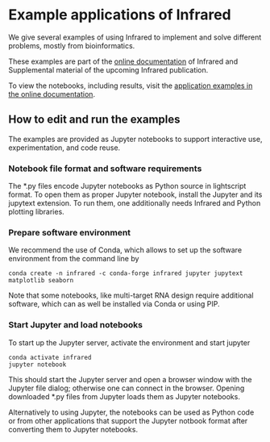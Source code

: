 # Example applications of Infrared

We give several examples of using Infrared to implement and solve different problems,
mostly from bioinformatics.

These examples are part of the [online documentation](https://www.lix.polytechnique.fr/~will/Software/Infrared) of Infrared and Supplemental material of the upcoming Infrared publication.

To view the notebooks, including results, visit the [application examples
in the online
documentation](https://www.lix.polytechnique.fr/~will/Software/Infrared/Doc/usergroup1.html).


## How to edit and run the examples 

The examples are provided as Jupyter notebooks to support interactive
use, experimentation, and code reuse.

### Notebook file format and software requirements

The *.py files encode Jupyter notebooks as Python source in 
lightscript format. To open them as proper Jupyter notebook, install the Jupyter
and its jupytext extension. To run them, one additionally needs Infrared
and Python plotting libraries.

### Prepare software environment

We recommend the use of Conda, which allows to set up the software
environment from the command line by

```
conda create -n infrared -c conda-forge infrared jupyter jupytext matplotlib seaborn
```

Note that some notebooks, like multi-target RNA design require additional
software, which can as well be installed via Conda or using PIP.


### Start Jupyter and load notebooks

To start up the Jupyter server, activate the environment and start jupyter

```
conda activate infrared
jupyter notebook
```

This should start the Jupyter server and open a browser window with the Jupyter file dialog; otherwise one can connect in the browser. Opening downloaded *.py files from Jupyter loads them as Jupyter notebooks.

Alternatively to using Jupyter, the notebooks can be used as Python code or from other
applications that support the Jupyter notbook format after converting them to Jupyter notebooks.
